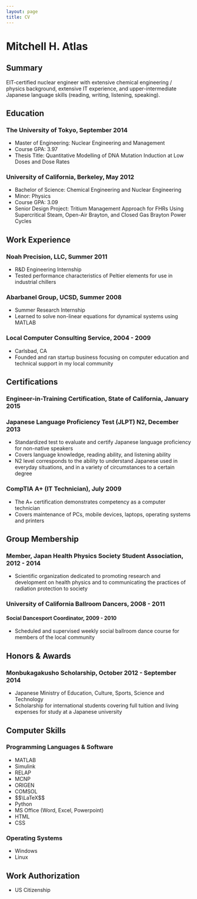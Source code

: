 ```yaml
---
layout: page
title: CV
---
```


# Mitchell H. Atlas

## Summary

EIT-certified nuclear engineer with extensive chemical engineering / physics background, extensive IT experience, and upper-intermediate Japanese language skills (reading, writing, listening, speaking).

## Education

### The University of Tokyo, September 2014
* Master of Engineering: Nuclear Engineering and Management
* Course GPA: 3.97
* Thesis Title: Quantitative Modelling of DNA Mutation Induction at Low Doses and Dose Rates

### University of California, Berkeley, May 2012
* Bachelor of Science: Chemical Engineering and Nuclear Engineering
* Minor: Physics
* Course GPA: 3.09
* Senior Design Project: Tritium Management Approach for FHRs Using Supercritical Steam, Open-Air Brayton, and Closed Gas Brayton Power Cycles

## Work Experience

### Noah Precision, LLC, Summer 2011
* R&D Engineering Internship
* Tested performance characteristics of Peltier elements for use in industrial chillers

### Abarbanel Group, UCSD, Summer 2008
* Summer Research Internship
* Learned to solve non-linear equations for dynamical systems using MATLAB

### Local Computer Consulting Service, 2004 - 2009
* Carlsbad, CA
* Founded and ran startup business focusing on computer education and technical support in my local community

## Certifications

### Engineer-in-Training Certification, State of California, January 2015

### Japanese Language Proficiency Test (JLPT) N2, December 2013
* Standardized test to evaluate and certify Japanese language proficiency for non-native speakers
* Covers language knowledge, reading ability, and listening ability
* N2 level corresponds to the ability to understand Japanese used in everyday situations, and in a variety of circumstances to a certain degree

### CompTIA A+ (IT Technician), July 2009
* The A+ certification demonstrates competency as a computer technician
* Covers maintenance of PCs, mobile devices, laptops, operating systems and printers

## Group Membership

### Member, Japan Health Physics Society Student Association, 2012 - 2014
* Scientific organization dedicated to promoting research and development on health physics and to communicating the practices of radiation protection to society

### University of California Ballroom Dancers, 2008 - 2011

#### Social Dancesport Coordinator, 2009 - 2010

* Scheduled and supervised weekly social ballroom dance course for members of the local community

## Honors & Awards

### Monbukagakusho Scholarship, October 2012 - September 2014

* Japanese Ministry of Education, Culture, Sports, Science and Technology
* Scholarship for international students covering full tuition and living expenses for study at a Japanese university

## Computer Skills

### Programming Languages & Software

* MATLAB
* Simulink
* RELAP
* MCNP
* ORIGEN
* COMSOL
* \$$\LaTeX$$
* Python
* MS Office (Word, Excel, Powerpoint)
* HTML
* CSS

### Operating Systems

* Windows
* Linux

## Work Authorization

* US Citizenship
